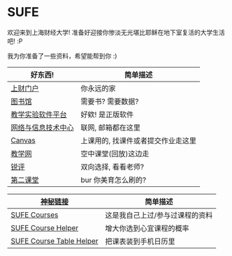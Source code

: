 # SUFE

欢迎来到上海财经大学! 准备好迎接你惨淡无光堪比耶稣在地下室复活的大学生活吧! :P

我为你准备了一些资料，希望能帮到你 :)

|好东西!|简单描述|
|---|---|
|[上财门户](https://portal.sufe.edu.cn/main.html#/Index)|你永远的家|
|[图书馆](https://lib.sufe.edu.cn/)|需要书? 需要数据?|
|[教学实验软件平台](https://software.sufe.edu.cn/index.html)|好欸! 是正版软件|
|[网络与信息技术中心](https://nitc.sufe.edu.cn/)|联网, 邮箱都在这里|
|[Canvas](https://canvas.shufe.edu.cn/)|上课用的, 找课件或者提交作业走这里|
|[教学网](https://bb.shufe.edu.cn/portal)|空中课堂(回放)这边走|
|[锐评](https://sufe.myrating.cn/)|双向选择, 看看老师?|
|[第二课堂](https://curri.sufe.edu.cn/ext/cn.edu.sufe.ext.comm.index.flow)|bur 你美育怎么刷的?|

|[神秘链接](https://github.com/001eander/SUFE)|简单描述|
|---|---|
|[SUFE Courses](https://github.com/001eander/SufeCourses)|这是我自己上过/参与过课程的资料|
|[SUFE Course Helper](https://github.com/001eander/SufeCourseHelper)|增大你选到心宜课程的概率|
|[SUFE Course Table Helper](https://github.com/001eander/SufeCourseTableHelper)|把课表装到手机日历里|
